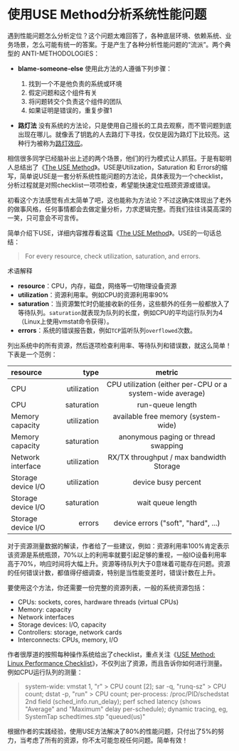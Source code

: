 # 使用USE Method分析系统性能问题

遇到性能问题怎么分析定位？这个问题太难回答了，各种底层环境、依赖系统、业务场景，怎么可能有统一的答案。于是产生了各种分析性能问题的“流派”。两个典型的 ANTI-METHODOLOGIES：

- **blame-someone-else**
使用此方法的人遵循下列步骤：
    1. 找到一个不是他负责的系统或环境
    2. 假定问题和这个组件有关
    3. 将问题转交个负责这个组件的团队
    4. 如果证明是错误的，重复步骤1


- **路灯法**
没有系统的方法论，只是使用自己擅长的工具去观察，而不管问题到底出现在哪儿。就像丢了钥匙的人去路灯下寻找，仅仅是因为路灯下比较亮。这种行为被称为[路灯效应](http://en.wikipedia.org/wiki/Streetlight_effect)。

相信很多同学已经脑补出上述的两个场景，他们的行为模式让人抓狂。于是有聪明人总结出了《[The USE Method](http://www.brendangregg.com/usemethod.html)》。USE是Utilization，Saturation 和 Errors的缩写，简单说USE是一套分析系统性能问题的方法论，具体表现为一个checklist，分析过程就是对照checklist一项项检查，希望能快速定位瓶颈资源或错误。

初看这个方法感觉有点太简单了吧，这也能称为方法论？不过这确实体现出了老外的做事风格，任何事情都会去做定量分析，力求逻辑完整。而我们往往讳莫高深的一笑，只可意会不可言传。

简单介绍下USE，详细内容推荐看这篇《[The USE Method](http://www.brendangregg.com/usemethod.html)》。USE的一句话总结：
>For every resource, check utilization, saturation, and errors.

术语解释
- **resource**：CPU，内存，磁盘，网络等一切物理设备资源
- **utilization**：资源利用率。例如CPU的资源利用率90%
- **saturation**：当资源繁忙时仍能接收新的任务，这些额外的任务一般都放入了等待队列。`saturation`就表现为队列的长度，例如CPU的平均运行队列为4（Linux上使用vmstat命令获得）。
- **errors**：系统的错误报告数，例如`TCP`监听队列`overflowed`次数。

列出系统中的所有资源，然后逐项检查利用率、等待队列和错误数，就这么简单！下表是一个范例：

| resource      |     type |   metric   |
| :-------- | --------:| :------: |
|CPU|	utilization	|CPU utilization (either per-CPU or a system-wide average)|
|CPU|	saturation	|run-queue length |
|Memory capacity|	utilization	|available free memory (system-wide)|
|Memory capacity	|saturation	|anonymous paging or thread swapping|
|Network interface	|utilization	|RX/TX throughput / max bandwidth Storage|
|Storage device I/O	|utilization	|device busy percent|
|Storage device I/O	|saturation	|wait queue length|
|Storage device I/O	|errors	|device errors ("soft", "hard", ...)|

对于资源测量数据的解读，作者给了一些建议，例如：资源利用率100%肯定表示该资源是系统瓶颈，70%以上的利用率就要引起足够的重视，一般IO设备利用率高于70%，响应时间将大幅上升。资源等待队列大于0意味着可能存在问题。资源的任何错误计数，都值得仔细调查，特别是当性能变差时，错误计数在上升。

要使用这个方法，你还需要一份完整的资源列表，一般的系统资源包括：

- CPUs: sockets, cores, hardware threads (virtual CPUs)
- Memory: capacity
- Network interfaces
- Storage devices: I/O, capacity
- Controllers: storage, network cards
- Interconnects: CPUs, memory, I/O

作者很厚道的按照每种操作系统给出了checklist，重点关注《[USE Method: Linux Performance Checklist](http://www.brendangregg.com/USEmethod/use-linux.html)》，不仅列出了资源，而且告诉你如何进行测量。例如CPU运行队列的测量：
> system-wide: vmstat 1, "r" > CPU count [2]; sar -q, "runq-sz" > CPU count; dstat -p, "run" > CPU count; per-process: /proc/PID/schedstat 2nd field (sched_info.run_delay); perf sched latency (shows "Average" and "Maximum" delay per-schedule); dynamic tracing, eg, SystemTap schedtimes.stp "queued(us)"

根据作者的实践经验，使用USE方法解决了80%的性能问题，只付出了5%的努力，当考虑了所有的资源，你不太可能忽视任何问题。简单有效！

